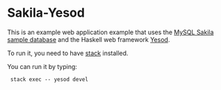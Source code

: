 # Sakila-Yesod

This is an example web application example that uses the [MySQL Sakila sample database](https://dev.mysql.com/doc/sakila/en/) and the Haskell web framework [Yesod](http://www.yesodweb.com/).

To run it, you need to have [stack](https://docs.haskellstack.org/en/stable/README/) installed.

You can run it by typing:

     stack exec -- yesod devel

